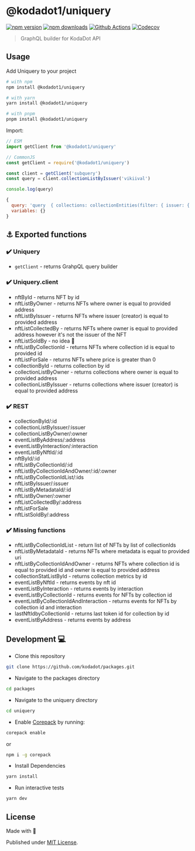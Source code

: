# @kodadot1/uniquery

[![npm version][npm-version-src]][npm-version-href]
[![npm downloads][npm-downloads-src]][npm-downloads-href]
[![Github Actions][github-actions-src]][github-actions-href]
[![Codecov][codecov-src]][codecov-href]

> GraphQL builder for KodaDot API

## Usage

Add Uniquery to your project

```sh
# with npm
npm install @kodadot1/uniquery

# with yarn
yarn install @kodadot1/uniquery

# with pnpm
pnpm install @kodadot1/uniquery
```

Import:

```js
// ESM
import getClient from '@kodadot1/uniquery'

// CommonJS
const getClient = require('@kodadot1/uniquery')
```

```js
const client = getClient('subquery')
const query = client.collectionListByIssuer('vikiival')

console.log(query)
```

```js
{
  query: 'query  { collections: collectionEntities(filter: { issuer: { equalTo: vikiival } })  { nodes { id, metadata, currentOwner, issuer } } }',
  variables: {}
}
```

## ⚓️ Exported functions

### ✔️  Uniquery

- `getClient` - returns GrahpQL query builder

### ✔️  Uniquery.client

- nftById - returns NFT by id
- nftListByOwner - returns NFTs where owner is equal to provided address
- nftListByIssuer - returns NFTs where issuer (creator) is equal to provided address
- nftListCollectedBy - returns NFTs where owner is equal to provided address however it's not the issuer of the NFT
- nftListSoldBy - no idea :shrug:
- nftListByCollectionId - returns NFTs where collection id is equal to provided id
- nftListForSale - returns NFTs where price is greater than 0
- collectionById - returns collection by id
- collectionListByOwner - returns collections where owner is equal to provided address
- collectionListByIssuer - returns collections where issuer (creator) is equal to provided address

### ✔️  REST

- collectionById/:id
- collectionListByIssuer/:issuer
- collectionListByOwner/:owner
- eventListByAddress/:address
- eventListByInteraction/:interaction
- eventListByNftId/:id
- nftById/:id
- nftListByCollectionId/:id
- nftListByCollectionIdAndOwner/:id/:owner
- nftListByCollectionIdList/:ids
- nftListByIssuer/:issuer
- nftListByMetadataId/:id
- nftListByOwner/:owner
- nftListCollectedBy/:address
- nftListForSale
- nftListSoldBy/:address

### ✔️  Missing functions

- nftListByCollectionIdList - return list of NFTs by list of collectionIds
- nftListByMetadataId - returns NFTs where metadata is equal to provided uri
- nftListByCollectionIdAndOwner - returns NFTs where collection id is equal to provided id and owner is equal to provided address
- collectionStatListById - returns collection metrics by id
- eventListByNftId - returns events by nft id
- eventListByInteraction - returns events by interaction
- eventListByCollectionId - returns events for NFTs by collection id
- eventListByCollectionIdAndInteraction - returns events for NFTs by collection id and interaction
- lastNftIdbyCollectionId - returns last token id for collection by id
- eventListByAddress - returns events by address


## Development 💻

- Clone this repository
```bash
git clone https://github.com/kodadot/packages.git

```

- Navigate to the packages directory
```bash
cd packages
```

- Navigate to the uniquery directory
```bash
cd uniquery
```

- Enable [Corepack](https://github.com/nodejs/corepack) by running:

```bash
corepack enable
```

or

```bash
npm i -g corepack
```

- Install Dependencies
```bash
yarn install
```
- Run interactive tests

```bash
yarn dev
```

## License

Made with 💛

Published under [MIT License](./LICENSE).

<!-- Badges -->
[npm-version-src]: https://img.shields.io/npm/v/@kodadot1/uniquery?style=flat-square
[npm-version-href]: https://npmjs.com/package/@kodadot1/uniquery

[npm-downloads-src]: https://img.shields.io/npm/dm/@kodadot1/uniquery?style=flat-square
[npm-downloads-href]: https://npmjs.com/package/@kodadot1/uniquery

[github-actions-src]: https://img.shields.io/github/workflow/status/unjs/@kodadot1/uniquery/ci/main?style=flat-square
[github-actions-href]: https://github.com/unjs/@kodadot1/uniquery/actions?query=workflow%3Aci

[codecov-src]: https://img.shields.io/codecov/c/gh/unjs/@kodadot1/uniquery/main?style=flat-square
[codecov-href]: https://codecov.io/gh/unjs/@kodadot1/uniquery
